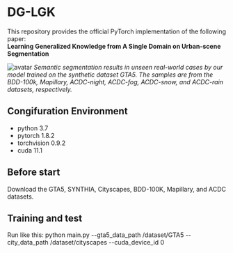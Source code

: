 # DG-LGK
This repository provides the official PyTorch implementation of the following paper:  
**Learning Generalized Knowledge from A Single Domain on Urban-scene Segmentation**

![avatar](https://github.com/leelxh/DG-LGK/blob/main/figure/LGK.png)
*Semantic segmentation results in unseen real-world cases by our model trained on the synthetic dataset GTA5. The samples are from the BDD-100k, Mapillary, ACDC-night, ACDC-fog, ACDC-snow, and ACDC-rain datasets, respectively.*

## Congifuration Environment
- python 3.7
- pytorch 1.8.2
- torchvision 0.9.2
- cuda 11.1

## Before start
Download the GTA5, SYNTHIA, Cityscapes, BDD-100K, Mapillary, and ACDC datasets.

## Training and test
Run like this: python main.py --gta5_data_path /dataset/GTA5 --city_data_path /dataset/cityscapes --cuda_device_id 0
